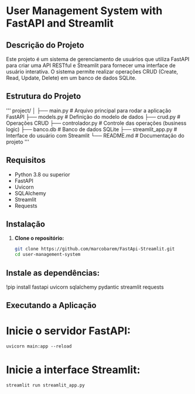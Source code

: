 # User Management System with FastAPI and Streamlit

## Descrição do Projeto

Este projeto é um sistema de gerenciamento de usuários que utiliza FastAPI para criar uma API RESTful e Streamlit para fornecer uma interface de usuário interativa. O sistema permite realizar operações CRUD (Create, Read, Update, Delete) em um banco de dados SQLite.

## Estrutura do Projeto

'''
project/
│
├── main.py                # Arquivo principal para rodar a aplicação FastAPI
├── models.py              # Definição do modelo de dados
├── crud.py                # Operações CRUD
├── controlador.py         # Controle das operações (business logic)
├── banco.db               # Banco de dados SQLite
├── streamlit_app.py       # Interface do usuário com Streamlit
└── README.md              # Documentação do projeto
'''


## Requisitos

- Python 3.8 ou superior
- FastAPI
- Uvicorn
- SQLAlchemy
- Streamlit
- Requests

## Instalação

1. **Clone o repositório:**

   ```sh
   git clone https://github.com/marcobarem/FastApi-Streamlit.git
   cd user-management-system

## Instale as dependências:

!pip install fastapi uvicorn sqlalchemy pydantic streamlit requests

## Executando a Aplicação

# Inicie o servidor FastAPI:

    uvicorn main:app --reload

# Inicie a interface Streamlit:

    streamlit run streamlit_app.py
